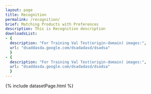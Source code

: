```yaml
---
layout: page
title: Recognition
permalink: /recognition/
brief: Matching Products with Preferences
description: This is Recognition description
downloadsList:
- {
  description: "For Training Val Test(origin-domain) images:",
  url: "dsaddasda.google.com/dsadadasd/dsadsa"
  }
- {
  description: "For Training Val Test(origin-domain) images:",
  url: "dsaddasda.google.com/dsadadasd/dsadsa"
  }
---
```

{% include datasetPage.html %}
